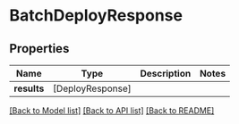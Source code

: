 # BatchDeployResponse

## Properties
Name | Type | Description | Notes
------------ | ------------- | ------------- | -------------
**results** | [DeployResponse] |  | 

[[Back to Model list]](../README.md#documentation-for-models) [[Back to API list]](../README.md#documentation-for-api-endpoints) [[Back to README]](../README.md)


